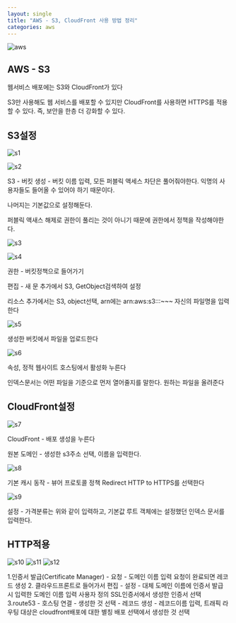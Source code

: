 ```yaml
---
layout: single
title: "AWS - S3, CloudFront 사용 방법 정리"
categories: aws
---
```


![aws](/images/aws.png)

## AWS - S3

웹서비스 배포에는 S3와 CloudFront가 있다

S3만 사용해도 웹 서비스를 배포할 수 있지만 CloudFront를 사용하면 HTTPS를 적용할 수 있다. 즉, 보안을 한층 더 강화할 수 있다.

## S3설정

![s1](/images/s1.png)

![s2](/images/s2.png)

S3 - 버킷 생성 - 버킷 이름 입력, 모든 퍼블릭 액세스 차단은 풀어줘야한다. 익명의 사용자들도 들어올 수 있어야 하기 때문이다.

나머지는 기본값으로 설정해둔다.

퍼블릭 액새스 해제로 권한이 풀리는 것이 아니기 때문에 권한에서 정책을 작성해야한다.

![s3](/images/s3.png)

![s4](/images/s4.png)


권한 - 버킷정책으로 들어가기

편집 - 새 문 추가에서 S3, GetObject검색하여 설정

리소스 추가에서는 S3, object선택, arn에는 arn:aws:s3:::~~~ 자신의 파일명을 입력한다

![s5](/images/s5.png)

생성한 버킷에서 파일을 업로드한다

![s6](/images/s6.png)

속성, 정적 웹사이트 호스팅에서 활성화 누른다

인덱스문서는 어떤 파일을 기준으로 먼저 열어줄지를 말한다. 원하는 파일을 올려준다

## CloudFront설정

![s7](/images/s7.png)

CloudFront - 배포 생성을 누른다

원본 도메인 - 생성한 s3주소 선택, 이름을 입력한다.

![s8](/images/s8.png)

기본 캐시 동작 - 뷰어 프로토콜 정책 Redirect HTTP to HTTPS를 선택한다

![s9](/images/s9.png)


설정 - 가격분류는 위와 같이 입력하고, 기본값 루트 객체에는 설정했던 인덱스 문서를 입력한다.

## HTTP적용

![s10](/images/s10.png)
![s11](/images/s11.png)
![s12](/images/s12.png)


1.인증서 발급(Certificate Manager) - 요청 - 도메인 이름 입력
요청이 완료되면 레코드 생성
    2. 클라우드프론트로 들어가서 편집 - 설정 - 대체 도메인 이름에 인증서 발급 시 입력한 도메인 이름 입력
									사용자 정의 SSL인증서에서 생성한 인증서 선택
3.route53 - 호스팅 연결 - 생성한 것 선택 - 레코드 생성 - 레코드이름 입력, 트래픽 라우팅 대상은 cloudfront배포에 대한 별칭
												배포 선택에서 생성한 것 선택 
